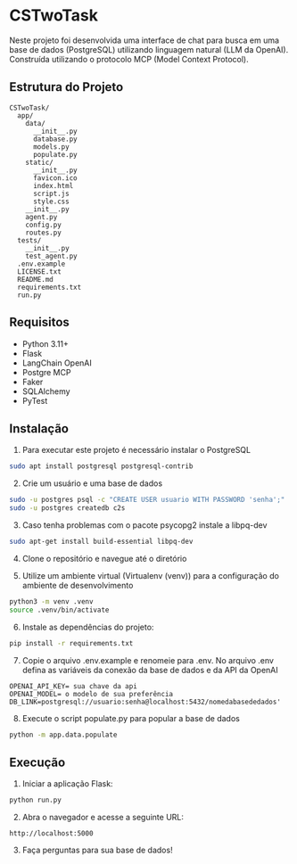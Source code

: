 # CSTwoTask

Neste projeto foi desenvolvida uma interface de chat para busca em uma base de dados (PostgreSQL) utilizando linguagem natural (LLM da OpenAI). Construída utilizando o protocolo MCP (Model Context Protocol).

## Estrutura do Projeto

```
CSTwoTask/
  app/
    data/
      __init__.py
      database.py
      models.py
      populate.py
    static/
      __init__.py
      favicon.ico
      index.html
      script.js
      style.css
    __init__.py
    agent.py
    config.py
    routes.py
  tests/
    __init__.py
    test_agent.py
  .env.example
  LICENSE.txt
  README.md
  requirements.txt
  run.py
```


## Requisitos

- Python 3.11+
- Flask
- LangChain OpenAI
- Postgre MCP
- Faker
- SQLAlchemy
- PyTest


## Instalação

1. Para executar este projeto é necessário instalar o PostgreSQL

```bash
sudo apt install postgresql postgresql-contrib
```

2. Crie um usuário e uma base de dados

```bash
sudo -u postgres psql -c "CREATE USER usuario WITH PASSWORD 'senha';"
sudo -u postgres createdb c2s
```

3. Caso tenha problemas com o pacote psycopg2 instale a libpq-dev

```bash
sudo apt-get install build-essential libpq-dev
```

4. Clone o repositório e navegue até o diretório


5. Utilize um ambiente virtual (Virtualenv (venv)) para a configuração do ambiente de desenvolvimento

```bash
python3 -m venv .venv
source .venv/bin/activate
```

6. Instale as dependências do projeto:

```bash
pip install -r requirements.txt
```

7. Copie o arquivo .env.example e renomeie para .env. No arquivo .env defina as variáveis da conexão da base de dados e da API da OpenAI

```
OPENAI_API_KEY= sua chave da api
OPENAI_MODEL= o modelo de sua preferência
DB_LINK=postgresql://usuario:senha@localhost:5432/nomedabasededados'
```

8. Execute o script populate.py para popular a base de dados

```bash
python -m app.data.populate
```

## Execução

1. Iniciar a aplicação Flask:

```bash
python run.py
```

2. Abra o navegador e acesse a seguinte URL:

```
http://localhost:5000
```

3. Faça perguntas para sua base de dados!
